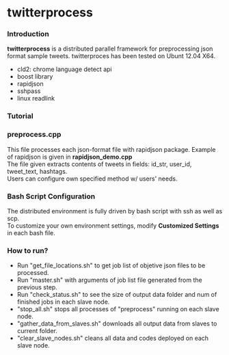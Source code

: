 # twitterprocess
### Introduction ###
**twitterprocess** is a distributed parallel framework for preprocessing json format sample tweets. twitterproces has been tested on Ubunt 12.04 X64.
 * cld2: chrome language detect api
 * boost library
 * rapidjson
 * sshpass
 * linux readlink


 ### Tutorial ###

<h3> preprocess.cpp </h3>
This file processes each json-format file with rapidjson package. Example of rapidjson is given in <b>rapidjson_demo.cpp</b> <br>
The file given extracts contents of tweets in fields: id_str, user_id, tweet_text, hashtags. <br>
Users can configure own specified method w/ users' needs. <br>

<h3> Bash Script Configuration </h3>
The distributed environment is fully driven by bash script with ssh as well as scp. <br>
To customize your own environment settings, modify <b>Customized Settings</b> in each bash file. <br>

<h3> How to run? </h3>
<ul><li>Run "get_file_locations.sh" to get job list of objetive json files to be processed. <br>
</li><li>Run "master.sh" with arguments of job list file generated from the previous step. <br>
</li><li>Run "check_status.sh" to see the size of output data folder and num of finished jobs in each slave node. <br>
</li><li>"stop_all.sh" stops all processes of "preprocess" running on each slave node. <br>
</li><li>"gather_data_from_slaves.sh" downloads all output data from slaves to current folder. <br>
</li><li>"clear_slave_nodes.sh" cleans all data and codes deployed on each slave node. <br>
</ul>



